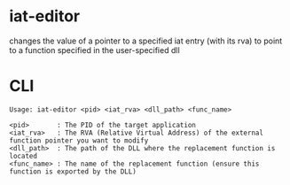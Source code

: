 # iat-editor
changes the value of a pointer to a specified iat entry (with its rva) to point to a function specified in the user-specified dll
# CLI
```
Usage: iat-editor <pid> <iat_rva> <dll_path> <func_name>

<pid>       : The PID of the target application
<iat_rva>   : The RVA (Relative Virtual Address) of the external function pointer you want to modify
<dll_path>  : The path of the DLL where the replacement function is located
<func_name> : The name of the replacement function (ensure this function is exported by the DLL)
```

